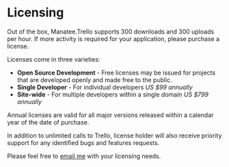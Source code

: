 # Licensing

Out of the box, Manatee.Trello supports 300 downloads and 300 uploads per hour.  If more activity is required for your application, please purchase a license.

Licenses come in three varieties:

- **Open Source Development** - Free licenses may be issued for projects that are developed openly and made free to the public.
- **Single Developer** - For individual developers *US $99 annually*
- **Site-wide** - For multiple developers within a single domain *US $799 annually*

Annual licenses are valid for all major versions released within a calendar year of the date of purchase.

In addition to unlimited calls to Trello, license holder will also receive priority support for any identified bugs and features requests.

Please feel free to [email me](mailto:gregsdennis@yahoo.com) with your licensing needs.